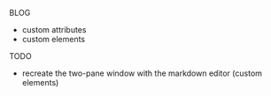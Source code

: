 BLOG
- custom attributes
- custom elements

TODO 
- recreate the two-pane window with the markdown editor (custom elements)